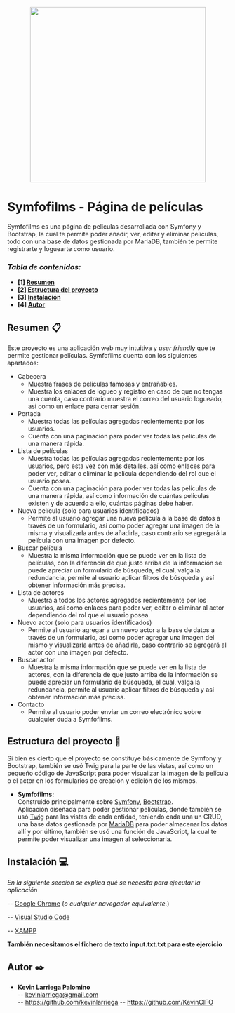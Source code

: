<p align="center">
<img src="/images/template/logo.png" width="400">
</p>

# Symfofilms - Página de películas

Symfofilms es una página de películas desarrollada con Symfony y Bootstrap, la cual te permite poder añadir, ver, editar y eliminar películas, todo con una base de datos gestionada por MariaDB, también te permite registrarte y loguearte como usuario.

### _Tabla de contenidos:_
* **[1]  [Resumen](#resumen-)**
* **[2]  [Estructura del proyecto](#estructura-del-proyecto-)**
* **[3]  [Instalación](#instalación-)**
* **[4]  [Autor](#autor-)**

## Resumen 📋

Este proyecto es una aplicación web muy intuitiva y *user friendly* que te permite gestionar películas. Symfoflims cuenta con los siguientes apartados:
*   Cabecera
    * Muestra frases de películas famosas y entrañables.
    * Muestra los enlaces de logueo y registro en caso de que no tengas una cuenta, caso contrario muestra el correo del usuario logueado, así como un enlace para cerrar sesión.
*   Portada
    * Muestra todas las películas agregadas recientemente por los usuarios.
    * Cuenta con una paginación para poder ver todas las películas de una manera rápida.
*   Lista de películas
    * Muestra todas las películas agregadas recientemente por los usuarios, pero esta vez con más detalles, así como enlaces para poder ver, editar o eliminar la película dependiendo del rol que el usuario posea.
    * Cuenta con una paginación para poder ver todas las películas de una manera rápida, así como información de cuántas películas existen y de acuerdo a ello, cuántas páginas debe haber.
*   Nueva película (solo para usuarios identificados)
    * Permite al usuario agregar una nueva película a la base de datos a través de un formulario, así como poder agregar una imagen de la misma y visualizarla antes de añadirla, caso contrario se agregará la película con una imagen por defecto.
*   Buscar película
    * Muestra la misma información que se puede ver en la lista de películas, con la diferencia de que justo arriba de la información se puede apreciar un formulario de búsqueda, el cual, valga la redundancia, permite al usuario aplicar filtros de búsqueda y así obtener información más precisa.
*   Lista de actores
    * Muestra a todos los actores agregados recientemente por los usuarios, así como enlaces para poder ver, editar o eliminar al actor dependiendo del rol que el usuario posea.
*   Nuevo actor (solo para usuarios identificados)
    * Permite al usuario agregar a un nuevo actor a la base de datos a través de un formulario, así como poder agregar una imagen del mismo y visualizarla antes de añadirla, caso contrario se agregará al actor con una imagen por defecto.
*   Buscar actor
    * Muestra la misma información que se puede ver en la lista de actores, con la diferencia de que justo arriba de la información se puede apreciar un formulario de búsqueda, el cual, valga la redundancia, permite al usuario aplicar filtros de búsqueda y así obtener información más precisa.
*   Contacto
    * Permite al usuario poder enviar un correo electrónico sobre cualquier duda a Symfofilms.

## Estructura del proyecto 📐
Si bien es cierto que el proyecto se constituye básicamente de Symfony y Bootstrap, también se usó Twig para la parte de las vistas, así como un pequeño código de JavaScript para poder visualizar la imagen de la película o el actor en los formularios de creación y edición de los mismos.

- **Symfofilms:**  
Construido principalmente sobre [Symfony](https://symfony.com/), [Bootstrap](https://getbootstrap.com/).  
Aplicación diseñada para poder gestionar películas, donde también se usó [Twig](https://twig.symfony.com/) para las vistas de cada entidad, teniendo cada una un CRUD, una base datos gestionada por [MariaDB](https://mariadb.org/) para poder almacenar los datos allí y por último, también se usó una función de JavaScript, la cual te permite poder visualizar una imagen al seleccionarla.

## Instalación 💻

_En la siguiente sección se explica qué se necesita para ejecutar la aplicación_   

-- [Google Chrome](https://www.google.com/intl/es_es/chrome/) (_o cualquier navegador equivalente._)

-- [Visual Studio Code](https://code.visualstudio.com/)

-- [XAMPP](https://www.apachefriends.org/es/index.html)

**También necesitamos el fichero de texto input.txt.txt para este ejercicio**      

## Autor ✒️

- **Kevin Larriega Palomino**  
--   kevinlarriega@gmail.com  
--   https://github.com/kevinlarriega
--   https://github.com/KevinCIFO
